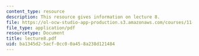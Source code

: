 ```yaml
---
content_type: resource
description: This resource gives information on lecture 8.
file: https://ol-ocw-studio-app-production.s3.amazonaws.com/courses/11-422-downtown-management-organizations-fall-2006/ba1345d25acf0cc00a458a238d121484_lecture8.pdf
file_type: application/pdf
resourcetype: Document
title: lecture8.pdf
uid: ba1345d2-5acf-0cc0-0a45-8a238d121484
---
```

